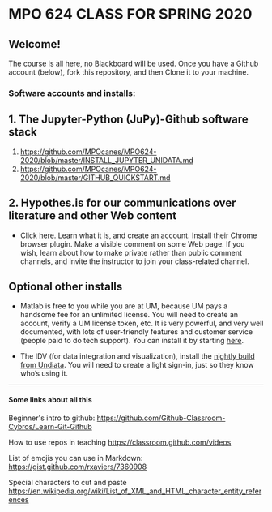 # MPO 624 CLASS FOR SPRING 2020

## Welcome!
The course is all here, no Blackboard will be used. Once you have a Github account (below), fork this repository, and then Clone it to your machine. 

### Software accounts and installs: 

## 1. The Jupyter-Python (JuPy)-Github software stack
  1. https://github.com/MPOcanes/MPO624-2020/blob/master/INSTALL_JUPYTER_UNIDATA.md
  1. https://github.com/MPOcanes/MPO624-2020/blob/master/GITHUB_QUICKSTART.md
## 2. Hypothes.is for our communications over literature and other Web content
  * Click [here](http://hypothes.is). Learn what it is, and create an account. Install their Chrome browser plugin. Make a visible comment on some Web page. If you wish, learn about how to make private rather than public comment channels, and invite the instructor to join your class-related channel. 

## Optional other installs 
   
   * Matlab is free to you while you are at UM, because UM pays a handsome fee for an unlimited license. You will need to create an account, verify a UM license token, etc.  It is very powerful, and very well documented, with lots of user-friendly features and customer service (people paid to do tech support). You can install it by starting [here](http://it.miami.edu/a-z-listing/matlab/index.html).
   
   * The IDV (for data integration and visualization), install the [nightly build from Undiata](https://www.unidata.ucar.edu/downloads/idv/nightly/index.jsp). You will need to create a light sign-in, just so they know who’s using it. 

-------
#### Some links about all this 

Beginner's intro to github: https://github.com/Github-Classroom-Cybros/Learn-Git-Github

How to use repos in teaching https://classroom.github.com/videos

List of emojis you can use in Markdown: https://gist.github.com/rxaviers/7360908

Special characters to cut and paste https://en.wikipedia.org/wiki/List_of_XML_and_HTML_character_entity_references

